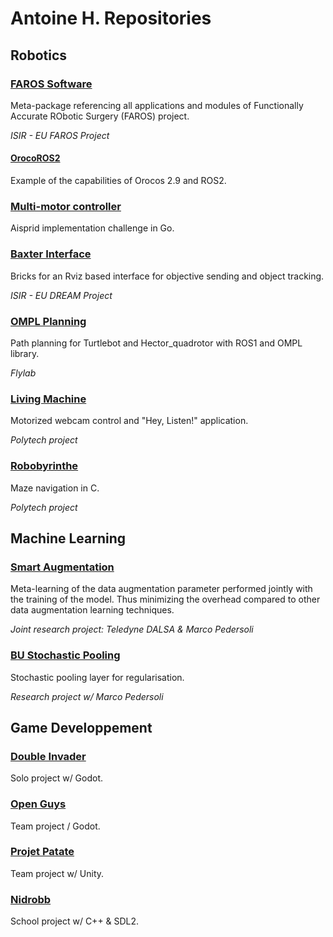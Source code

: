 # Antoine H. Repositories
## Robotics
### [FAROS Software](https://github.com/h2020faros/faros_software)
Meta-package referencing all applications and modules of Functionally Accurate RObotic Surgery (FAROS) project.

_ISIR - EU FAROS Project_

#### [OrocoROS2](https://github.com/AntoineHX/orocoros2)
Example of the capabilities of Orocos 2.9 and ROS2.

### [Multi-motor controller](https://forgejo.geeks.sexy/AntoineH/multi-motors-controller)
Aisprid implementation challenge in Go.

### [Baxter Interface](https://forgejo.geeks.sexy/AntoineH/BaxterInterface)
Bricks for an Rviz based interface for objective sending and object tracking. 

_ISIR - EU DREAM Project_

### [OMPL Planning](https://forgejo.geeks.sexy/AntoineH/OMPL_Planning)
Path planning for Turtlebot and Hector_quadrotor with ROS1 and OMPL library.

_Flylab_

### [Living Machine](https://forgejo.geeks.sexy/AntoineH/LivingMachine)
Motorized webcam control and "Hey, Listen!" application.

_Polytech project_
### [Robobyrinthe](https://forgejo.geeks.sexy/AntoineH/Robobyrinthe)
Maze navigation in C.

_Polytech project_

## Machine Learning
### [Smart Augmentation](https://forgejo.geeks.sexy/AntoineH/smart_augmentation)
Meta-learning of the data augmentation parameter performed jointly with the training of the model. Thus minimizing the overhead compared to other data augmentation learning techniques.

_Joint research project: Teledyne DALSA & Marco Pedersoli_

### [BU Stochastic Pooling](https://forgejo.geeks.sexy/AntoineH/BU_Stoch_pool)
Stochastic pooling layer for regularisation.

_Research project w/ Marco Pedersoli_

## Game Developpement
### [Double Invader](https://forgejo.geeks.sexy/AntoineH/Double_Invader)
Solo project w/ Godot.
### [Open Guys](https://forgejo.geeks.sexy/Geeks/open-guys)
Team project / Godot.
### [Projet Patate](https://forgejo.geeks.sexy/AntoineH/ProjetPatate)
Team project w/ Unity.
### [Nidrobb](https://forgejo.geeks.sexy/AntoineH/Nidrobb)
School project w/ C++ & SDL2.
